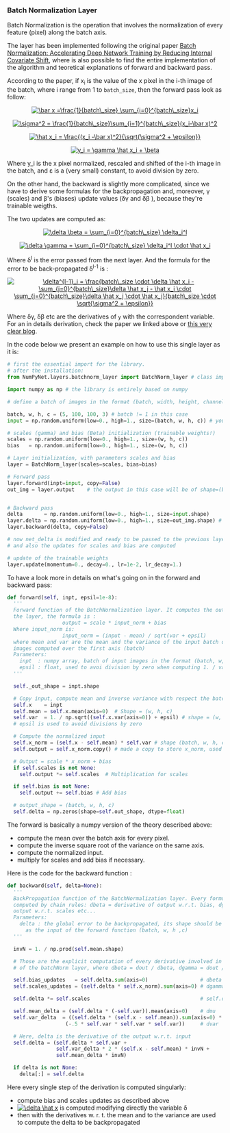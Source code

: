 ### Batch Normalization Layer

Batch Normalization is the operation that involves the normalization of every feature (pixel) along the batch axis.

The layer has been implemented following the original paper [Batch Normalization: Accelerating Deep Network Training by Reducing Internal Covariate Shift](https://arxiv.org/abs/1502.03167), where is also possible to find the entire implementation of the algorithm and teoretical explanations of forward and backward pass.

According to the paper, if x<sub>i</sub> is the value of the x pixel in the i-th image of the batch, where i range from 1 to `batch_size`, then the forward pass look as follow:

<p align="center">
<a href="https://www.codecogs.com/eqnedit.php?latex=\bar&space;x&space;=\frac{1}{batch\_size}&space;\sum_{i=0}^{batch\_size}x_i" target="_blank"><img src="https://latex.codecogs.com/gif.latex?\bar&space;x&space;=\frac{1}{batch\_size}&space;\sum_{i=0}^{batch\_size}x_i" title="\bar x =\frac{1}{batch\_size} \sum_{i=0}^{batch\_size}x_i" /></a>
</p>

<p align="center">
<a href="https://www.codecogs.com/eqnedit.php?latex=\sigma^2&space;=&space;\frac{1}{batch\_size}\sum_{i=1}^{batch\_size}(x_i-\bar&space;x)^2" target="_blank"><img src="https://latex.codecogs.com/gif.latex?\sigma^2&space;=&space;\frac{1}{batch\_size}\sum_{i=1}^{batch\_size}(x_i-\bar&space;x)^2" title="\sigma^2 = \frac{1}{batch\_size}\sum_{i=1}^{batch\_size}(x_i-\bar x)^2" /></a>
</p>

<p align="center">
<a href="https://www.codecogs.com/eqnedit.php?latex=\hat&space;x_i&space;=&space;\frac{(x_i&space;-\bar&space;x)^2}{\sqrt{\sigma^2&space;&plus;&space;\epsilon}}" target="_blank"><img src="https://latex.codecogs.com/gif.latex?\hat&space;x_i&space;=&space;\frac{(x_i&space;-\bar&space;x)^2}{\sqrt{\sigma^2&space;&plus;&space;\epsilon}}" title="\hat x_i = \frac{(x_i -\bar x)^2}{\sqrt{\sigma^2 + \epsilon}}" /></a>
</p>

<p align="center">
<a href="https://www.codecogs.com/eqnedit.php?latex=y_i&space;=&space;\gamma&space;\hat&space;x_i&space;&plus;&space;\beta" target="_blank"><img src="https://latex.codecogs.com/gif.latex?y_i&space;=&space;\gamma&space;\hat&space;x_i&space;&plus;&space;\beta" title="y_i = \gamma \hat x_i + \beta" /></a>
</p>

Where y_i is the x pixel normalized, rescaled and shifted of the i-th image in the batch, and &epsilon; is a (very small) constant, to avoid division by zero.

On the other hand, the backward is slightly more complicated, since we have to derive some formulas for the backpropagation and, moreover, &gamma; (scales) and &beta;'s (biases) update values (&delta;&gamma; and &delta;&beta; ), because they're trainable weigths.

The two updates are computed as:

<p align="center">
<a href="https://www.codecogs.com/eqnedit.php?latex=\delta&space;\beta&space;=&space;\sum_{i=0}^{batch\_size}&space;\delta_i^l" target="_blank"><img src="https://latex.codecogs.com/gif.latex?\delta&space;\beta&space;=&space;\sum_{i=0}^{batch\_size}&space;\delta_i^l" title="\delta \beta = \sum_{i=0}^{batch\_size} \delta_i^l" /></a>
</p>

<p align="center">
<a href="https://www.codecogs.com/eqnedit.php?latex=\delta&space;\gamma&space;=&space;\sum_{i=0}^{batch\_size}&space;\delta_i^l&space;\cdot&space;\hat&space;x_i" target="_blank"><img src="https://latex.codecogs.com/gif.latex?\delta&space;\gamma&space;=&space;\sum_{i=0}^{batch\_size}&space;\delta_i^l&space;\cdot&space;\hat&space;x_i" title="\delta \gamma = \sum_{i=0}^{batch\_size} \delta_i^l \cdot \hat x_i" /></a>
<p>

Where &delta;<sup>l</sup> is the error passed from the next layer.
And the formula for the error to be back-propagated &delta;<sup>l-1</sup> is :

<p align="center">
<a href="https://www.codecogs.com/eqnedit.php?latex=\delta^{l-1}_i&space;=&space;\frac{batch\_size&space;\cdot&space;\delta&space;\hat&space;x_i&space;-&space;\sum_{j=0}^{batch\_size}\delta&space;\hat&space;x_j&space;-&space;\hat&space;x_i&space;\cdot&space;\sum_{j=0}^{batch\_size}\delta&space;\hat&space;x_j&space;\cdot&space;\hat&space;x_j}{batch\_size&space;\cdot&space;\sqrt{\sigma^2&space;&plus;&space;\epsilon}}" target="_blank"><img src="https://latex.codecogs.com/gif.latex?\delta^{l-1}_i&space;=&space;\frac{batch\_size&space;\cdot&space;\delta&space;\hat&space;x_i&space;-&space;\sum_{j=0}^{batch\_size}\delta&space;\hat&space;x_j&space;-&space;\hat&space;x_i&space;\cdot&space;\sum_{j=0}^{batch\_size}\delta&space;\hat&space;x_j&space;\cdot&space;\hat&space;x_j}{batch\_size&space;\cdot&space;\sqrt{\sigma^2&space;&plus;&space;\epsilon}}" title="\delta^{l-1}_i = \frac{batch\_size \cdot \delta \hat x_i - \sum_{j=0}^{batch\_size}\delta \hat x_j - \hat x_i \cdot \sum_{j=0}^{batch\_size}\delta \hat x_j \cdot \hat x_j}{batch\_size \cdot \sqrt{\sigma^2 + \epsilon}}" />
</a>
</p>

Where &delta;&gamma;, &delta;&beta; etc are the derivatives of `y` with the correspondent variable.
For an in details derivation, check the paper we linked above or [this very clear blog](https://kevinzakka.github.io/2016/09/14/batch_normalization).

In the code below we present an example on how to use this single layer as it is:

```python
# first the essential import for the library.
# after the installation:
from NumPyNet.layers.batchnorm_layer import BatchNorm_layer # class import

import numpy as np # the library is entirely based on numpy

# define a batch of images in the format (batch, width, height, channels), a single image won't work in this case

batch, w, h, c = (5, 100, 100, 3) # batch != 1 in this case
input = np.random.uniform(low=0., high=1., size=(batch, w, h, c)) # you can also import some images from file

# scales (gamma) and bias (Beta) initialization (trainable weights!)
scales = np.random.uniform(low=0., high=1., size=(w, h, c))
bias   = np.random.uniform(low=0., high=1., size=(w, h, c))

# Layer initialization, with parameters scales and bias
layer = BatchNorm_layer(scales=scales, bias=bias)

# Forward pass
layer.forward(inpt=input, copy=False)
out_img = layer.output    # the output in this case will be of shape=(batch, w, h, c), so a batch of normalized, rescaled and shifted images


# Backward pass
delta       = np.random.uniform(low=0., high=1., size=input.shape)     # definition of network delta, to be backpropagated
layer.delta = np.random.uniform(low=0., high=1., size=out_img.shape) # layer delta, ideally coming from the next layer
layer.backward(delta, copy=False)

# now net_delta is modified and ready to be passed to the previous layer.delta
# and also the updates for scales and bias are computed

# update of the trainable weights
layer.update(momentum=0., decay=0., lr=1e-2, lr_decay=1.)
```

To have a look more in details on what's going on in the forward and backward pass:

```python
def forward(self, inpt, epsil=1e-8):
  '''
  Forward function of the BatchNormalization layer. It computes the output of
  the layer, the formula is :
                  output = scale * input_norm + bias
  Where input_norm is:
                  input_norm = (input - mean) / sqrt(var + epsil)
  where mean and var are the mean and the variance of the input batch of
  images computed over the first axis (batch)
  Parameters:
    inpt  : numpy array, batch of input images in the format (batch, w, h, c)
    epsil : float, used to avoi division by zero when computing 1. / var
  '''

  self._out_shape = inpt.shape

  # Copy input, compute mean and inverse variance with respect the batch axis
  self.x    = inpt
  self.mean = self.x.mean(axis=0)  # Shape = (w, h, c)
  self.var  = 1. / np.sqrt((self.x.var(axis=0)) + epsil) # shape = (w, h, c)
  # epsil is used to avoid divisions by zero

  # Compute the normalized input
  self.x_norm = (self.x - self.mean) * self.var # shape (batch, w, h, c)
  self.output = self.x_norm.copy() # made a copy to store x_norm, used in Backward

  # Output = scale * x_norm + bias
  if self.scales is not None:
    self.output *= self.scales  # Multiplication for scales

  if self.bias is not None:
    self.output += self.bias # Add bias

  # output_shape = (batch, w, h, c)
  self.delta = np.zeros(shape=self.out_shape, dtype=float)
```

The forward is basically a numpy version of the theory described above:

  * compute the mean over the batch axis for every pixel.
  * compute the inverse square root of the variance on the same axis.
  * compute the normalized input.
  * multiply for scales and add bias if necessary.

Here is the code for the backward function :

```python
def backward(self, delta=None):
  '''
  BackPropagation function of the BatchNormalization layer. Every formula is a derivative
  computed by chain rules: dbeta = derivative of output w.r.t. bias, dgamma = derivative of
  output w.r.t. scales etc...
  Parameters:
    delta : the global error to be backpropagated, its shape should be the same
      as the input of the forward function (batch, w, h ,c)
  '''

  invN = 1. / np.prod(self.mean.shape)

  # Those are the explicit computation of every derivative involved in BackPropagation
  # of the batchNorm layer, where dbeta = dout / dbeta, dgamma = dout / dgamma etc...

  self.bias_updates   = self.delta.sum(axis=0)                 # dbeta
  self.scales_updates = (self.delta * self.x_norm).sum(axis=0) # dgamma

  self.delta *= self.scales                                    # self.delta = dx_norm from now on

  self.mean_delta = (self.delta * (-self.var)).mean(axis=0)    # dmu
  self.var_delta  = ((self.delta * (self.x - self.mean)).sum(axis=0) *
                   (-.5 * self.var * self.var * self.var))     # dvar

  # Here, delta is the derivative of the output w.r.t. input
  self.delta = (self.delta * self.var +
                self.var_delta * 2 * (self.x - self.mean) * invN +
                self.mean_delta * invN)

  if delta is not None:
    delta[:] = self.delta
```

Here every single step of the derivation is computed singularly:

  * compute bias and scales updates as described above
  * <a href="https://www.codecogs.com/eqnedit.php?latex=\delta&space;\hat&space;x" target="_blank"><img src="https://latex.codecogs.com/gif.latex?\delta&space;\hat&space;x" title="\delta \hat x" /></a> is computed modifying directly the variable &delta;
  * then with the derivatives w. r. t. the mean and to the variance are used to compute the delta to be backpropagated
